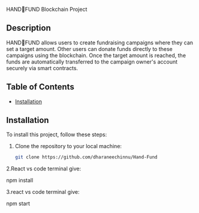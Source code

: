 HAND🤝FUND Blockchain Project

## Description
HAND🤝FUND allows users to create fundraising campaigns where they can set a target amount. Other users can donate funds directly to these campaigns using the blockchain. Once the target amount is reached, the funds are automatically transferred to the campaign owner's account securely via smart contracts.

## Table of Contents
- [Installation](#installation)


## Installation
To install this project, follow these steps:

1. Clone the repository to your local machine:
   ```bash
   git clone https://github.com/dharaneechinnu/Hand-Fund
   
2.React vs code terminal give: 

   npm install

3.react vs code terminal give:

   npm start

